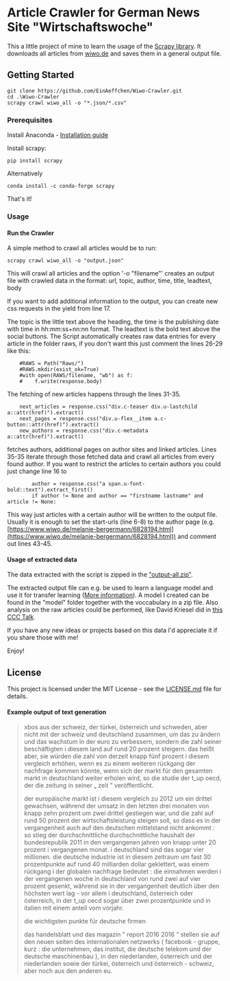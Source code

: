 # Article Crawler for German News Site "Wirtschaftswoche"

This a little project of mine to learn the usage of the [Scrapy library](https://doc.scrapy.org/en/latest/).
It downloads all articles from [wiwo.de](https://www.wiwo.de/) and saves them in a general output file.

## Getting Started

```
git clone https://github.com/EinAeffchen/Wiwo-Crawler.git
cd .\Wiwo-Crawler
scrapy crawl wiwo_all -o "*.json/*.csv"
```

### Prerequisites

Install Anaconda - [Installation guide](https://conda.io/docs/user-guide/install/index.html)

Install scrapy: 
```
pip install scrapy
```
Alternatively
```
conda install -c conda-forge scrapy
```

That's it!

### Usage

#### Run the Crawler
A simple method to crawl all articles would be to run:
```
scrapy crawl wiwo_all -o "output.json"
```
This will crawl all articles and the option '-o "filename"' creates an output file with crawled data in the format:
url, topic, author, time, title, leadtext, body

If you want to add additional information to the output, you can create new css requests in the yield from line 17.

The topic is the little text above the heading, the time is the publishing date with time in hh:mm:ss+nn:nn format. The leadtext is the bold text above the social buttons. 
The Script automatically creates raw data entries for every article in the folder raws, if you don't want this just comment the lines 26-29 like this:
```
    #RAWS = Path("Raws/")
    #RAWS.mkdir(exist_ok=True)
    #with open(RAWS/filename, "wb") as f:
    #    f.write(response.body)
```

The fetching of new articles happens through the lines 31-35.
```
    next_articles = response.css("div.c-teaser div.u-lastchild a::attr(href)").extract()
    next_pages = response.css("div.u-flex__item a.c-button::attr(href)").extract()
    new_authors = response.css("div.c-metadata a::attr(href)").extract()
```
fetches authors, additional pages on author sites and linked articles. Lines 35-35 iterate through those fetched data and crawl all articles from every found author. 
If you want to restrict the articles to certain authors you could just change line 16 to
```
        author = response.css("a span.u-font-bold::text").extract_first()
        if author != None and author == "firstname lastname" and article != None:
```
This way just articles with a certain author will be written to the output file. Usually it is enough to set the start-urls (line 6-8) to the author page (e.g. [https://www.wiwo.de/melanie-bergermann/6828194.html](https://www.wiwo.de/melanie-bergermann/6828194.html)) and comment out lines 43-45.

#### Usage of extracted data

The data extracted with the script is zipped in the ["output-all.zip"](output-all.zip).

The extracted output file can e.g. be used to learn a language model and use it for transfer learning ([More information](http://nlp.fast.ai/)).
A model I created can be found in the "model" folder together with the voccabulary in a zip file.
Also analysis on the raw articles could be performed, like David Kriesel did in [this CCC Talk](https://www.youtube.com/watch?v=-YpwsdRKt8Q&t=1s).

If you have any new ideas or projects based on this data I'd appreciate it if you share those with me!

Enjoy!

## License

This project is licensed under the MIT License - see the [LICENSE.md](LICENSE.md) file for details.


#### Example output of text generation

> xbos  aus der schweiz, der türkei, österreich und schweden, aber nicht mit der schweiz und deutschland zusammen, um das zu ändern und das wachstum in der euro zu verbessern, sondern die zahl seiner beschäftigten i diesem land auf rund 20 prozent steigern. das heißt aber, sie würden die zahl von derzeit knapp fünf prozent i diesem vergleich erhöhen, wenn es zu einem weiteren rückgang der nachfrage kommen könnte, wenn sich der markt für den gesamten markt in deutschland weiter erholen wird, so die studie der t_up oecd, der die zeitung in seiner „ zeit " veröffentlicht. 
> 
>
> der europäische markt ist i diesem vergleich zu 2012 um ein drittel gewachsen, während der umsatz in den letzten drei monaten von knapp zehn prozent um zwei drittel gestiegen war, und die zahl auf rund 50 prozent der wirtschaftsleistung steigen soll, so dass es in der vergangenheit auch auf den deutschen mittelstand nicht ankommt : so stieg der durchschnittliche durchschnittliche haushalt der bundesrepublik 2011 in den vergangenen jahren von knapp unter 20 prozent i vergangenen monat. i deutschland sind das sogar vier millionen. die deutsche industrie ist in diesem zeitraum um fast 30 prozentpunkte auf rund 40 milliarden dollar geklettert, was einem rückgang i der globalen nachfrage bedeutet : die einnahmen werden i der vergangenen woche in deutschland von rund zwei auf vier prozent gesenkt, während sie in der vergangenheit deutlich über den höchsten wert lag - vor allem i deutschland, österreich oder österreich, in der t_up oecd sogar über zwei prozentpunkte und in italien mit einem anteil vom vorjahr. 
> 
>
>  die wichtigsten punkte für deutsche firmen 
>
>
>  das handelsblatt und das magazin " report 2016 2016 “ stellen sie auf den neuen seiten des internationalen netzwerks ( facebook - gruppe, kurz : die unternehmen, das institut, die deutsche telekom und der deutsche maschinenbau ), in den niederlanden, österreich und der niederlanden sowie der türkei, österreich und österreich - schweiz, aber noch aus den anderen eu. 